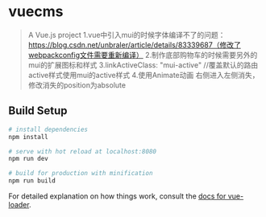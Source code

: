 # vuecms

> A Vue.js project
1.vue中引入mui的时候字体编译不了的问题：https://blog.csdn.net/unbraler/article/details/83339687（修改了webpackconfig文件需要重新编译）
2.制作底部购物车的时候需要另外的mui的扩展图标和样式
3.linkActiveClass: "mui-active" //覆盖默认的路由active样式使用mui的active样式
4.使用Animate动画 右侧进入左侧消失，修改消失的position为absolute

## Build Setup

``` bash
# install dependencies
npm install

# serve with hot reload at localhost:8080
npm run dev

# build for production with minification
npm run build
```

For detailed explanation on how things work, consult the [docs for vue-loader](http://vuejs.github.io/vue-loader).
